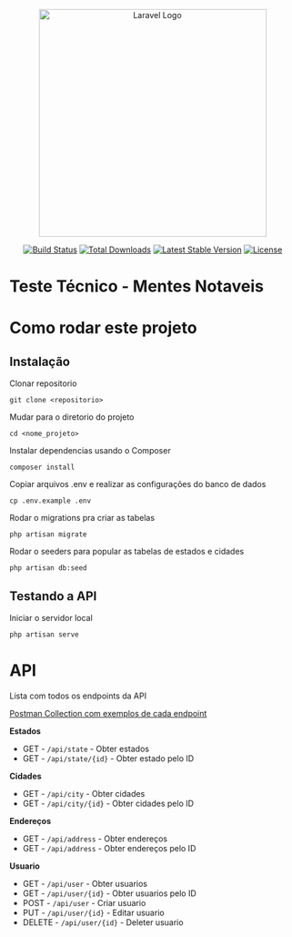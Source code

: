 <p align="center"><a href="https://laravel.com" target="_blank"><img src="https://raw.githubusercontent.com/laravel/art/master/logo-lockup/5%20SVG/2%20CMYK/1%20Full%20Color/laravel-logolockup-cmyk-red.svg" width="400" alt="Laravel Logo"></a></p>

<p align="center">
<a href="https://github.com/laravel/framework/actions"><img src="https://github.com/laravel/framework/workflows/tests/badge.svg" alt="Build Status"></a>
<a href="https://packagist.org/packages/laravel/framework"><img src="https://img.shields.io/packagist/dt/laravel/framework" alt="Total Downloads"></a>
<a href="https://packagist.org/packages/laravel/framework"><img src="https://img.shields.io/packagist/v/laravel/framework" alt="Latest Stable Version"></a>
<a href="https://packagist.org/packages/laravel/framework"><img src="https://img.shields.io/packagist/l/laravel/framework" alt="License"></a>
</p>

# Teste Técnico - Mentes Notaveis

# Como rodar este projeto

## Instalação

Clonar repositorio

    git clone <repositorio>

Mudar para o diretorio do projeto

    cd <nome_projeto>

Instalar dependencias usando o Composer

    composer install

Copiar arquivos .env e realizar as configurações do banco de dados

    cp .env.example .env

Rodar o migrations pra criar as tabelas

    php artisan migrate

Rodar o seeders para popular as tabelas de estados e cidades

    php artisan db:seed

## Testando a API

Iniciar o servidor local

    php artisan serve

# API

Lista com todos os endpoints da API

[Postman Collection com exemplos de cada endpoint](mentesNotaveis.postman_collection.json)

**Estados**

- GET - `/api/state` - Obter estados
- GET - `/api/state/{id}` - Obter estado pelo ID

**Cidades**

- GET - `/api/city` - Obter cidades
- GET - `/api/city/{id}` - Obter cidades pelo ID

**Endereços**

- GET - `/api/address` - Obter endereços
- GET - `/api/address` - Obter endereços pelo ID

**Usuario**

- GET - `/api/user` - Obter usuarios
- GET - `/api/user/{id}` - Obter usuarios pelo ID
- POST - `/api/user` - Criar usuario
- PUT - `/api/user/{id}` - Editar usuario
- DELETE - `/api/user/{id}` - Deleter usuario